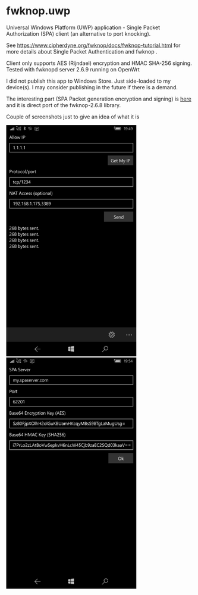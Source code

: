 # fwknop.uwp
Universal Windows Platform (UWP) application - Single Packet Authorization (SPA) client (an alternative to port knocking).

See <a target="_blank" href="https://www.cipherdyne.org/fwknop/docs/fwknop-tutorial.html">https://www.cipherdyne.org/fwknop/docs/fwknop-tutorial.html</a> for more details about Single Packet Authentication and fwknop . 

Client only supports AES (Rijndael) encryption and HMAC SHA-256 signing. Tested with fwknopd server 2.6.9 running on OpenWrt


I did not publish this app to Windows Store. Just side-loaded to my device(s). I may consider publishing in the future if there is a demand. 

The interesting part (SPA Packet generation encryption and signing) is <a target="_blank" href='https://github.com/abrovko/fwknop.uwp/blob/master/src/fwknop.uwp/Spa/SpaGenerator.cs'>here</a> and it is direct port of the fwknop-2.6.8 library.


Couple of screenshots just to give an idea of what it is

<img src="https://github.com/abrovko/fwknop.uwp/blob/master/wp_ss_20170530_0001.png" width="350px"/> <img src="https://github.com/abrovko/fwknop.uwp/blob/master/wp_ss_20170530_0002.png" width="350px"/>
